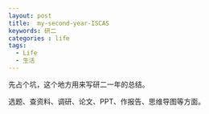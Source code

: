 ```yaml
---
layout: post
title:  my-second-year-ISCAS
keywords: 研二
categories : life
tags:
  - Life
  - 生活
---
```

先占个坑，这个地方用来写研二一年的总结。

选题、查资料、调研、论文、PPT、作报告、思维导图等方面。